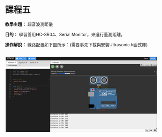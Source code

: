 # 課程五

**教學主題：** 超音波測距儀
	
**目的：** 學習善用HC-SR04、Serial Monitor，來進行量測距離。

**操作解說：** 線路配置如下圖所示：(需要事先下載與安裝Ultrasonic.h函式庫)

<br>
<div align="center">
	<img src="./Wokwi截圖.png" alt="Editor" width="500">
</div>
<br>
